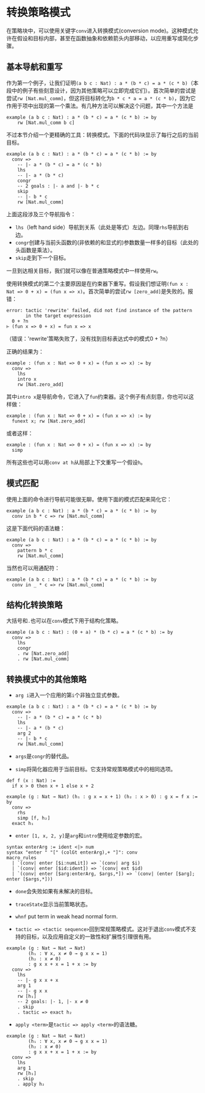 转换策略模式
=========================

在策略块中，可以使用关键字`conv`进入转换模式(conversion mode)。这种模式允许在假设和目标内部，甚至在函数抽象和依赖箭头内部移动，以应用重写或简化步骤。

基本导航和重写
-------

作为第一个例子，让我们证明`(a b c : Nat) : a * (b * c) = a * (c * b)`（本段中的例子有些刻意设计，因为其他策略可以立即完成它们）。首次简单的尝试是尝试`rw [Nat.mul_comm]`，但这将目标转化为`b * c * a = a * (c * b)`，因为它作用于项中出现的第一个乘法。有几种方法可以解决这个问题，其中一个方法是

```lean
example (a b c : Nat) : a * (b * c) = a * (c * b) := by
    rw [Nat.mul_comm b c]
```

不过本节介绍一个更精确的工具：转换模式。下面的代码块显示了每行之后的当前目标。

```lean
example (a b c : Nat) : a * (b * c) = a * (c * b) := by
  conv =>
    -- |- a * (b * c) = a * (c * b)
    lhs
    -- |- a * (b * c)
    congr
    -- 2 goals : |- a and |- b * c
    skip
    -- |- b * c
    rw [Nat.mul_comm]
```

上面这段涉及三个导航指令：

- `lhs`（left hand side）导航到关系（此处是等式）左边。同理`rhs`导航到右边。
- `congr`创建与当前头函数的(非依赖的和显式的)参数数量一样多的目标（此处的头函数是乘法）。
- `skip`走到下一个目标。

一旦到达相关目标，我们就可以像在普通策略模式中一样使用`rw`。

使用转换模式的第二个主要原因是在约束器下重写。假设我们想证明`(fun x : Nat => 0 + x) = (fun x => x)`。首次简单的尝试`rw [zero_add]`是失败的。报错：

```
error: tactic 'rewrite' failed, did not find instance of the pattern
       in the target expression
  0 + ?n
⊢ (fun x => 0 + x) = fun x => x
```

（错误：'rewrite'策略失败了，没有找到目标表达式中的模式0 + ?n）

正确的结果为：

```lean
example : (fun x : Nat => 0 + x) = (fun x => x) := by
  conv =>
    lhs
    intro x
    rw [Nat.zero_add]
```

其中`intro x`是导航命令，它进入了`fun`约束器。这个例子有点刻意，你也可以这样做：

```lean
example : (fun x : Nat => 0 + x) = (fun x => x) := by
  funext x; rw [Nat.zero_add]
```

或者这样：

```lean
example : (fun x : Nat => 0 + x) = (fun x => x) := by
  simp
```

所有这些也可以用`conv at h`从局部上下文重写一个假设`h`。

模式匹配
---------------

使用上面的命令进行导航可能很无聊。使用下面的模式匹配来简化它：

```lean
example (a b c : Nat) : a * (b * c) = a * (c * b) := by
  conv in b * c => rw [Nat.mul_comm]
```

这是下面代码的语法糖：

```lean
example (a b c : Nat) : a * (b * c) = a * (c * b) := by
  conv =>
    pattern b * c
    rw [Nat.mul_comm]
```

当然也可以用通配符：

```lean
example (a b c : Nat) : a * (b * c) = a * (c * b) := by
  conv in _ * c => rw [Nat.mul_comm]
```

结构化转换策略
-----------------

大括号和`.`也可以在`conv`模式下用于结构化策略。

```lean
example (a b c : Nat) : (0 + a) * (b * c) = a * (c * b) := by
  conv =>
    lhs
    congr
    . rw [Nat.zero_add]
    . rw [Nat.mul_comm]
```

转换模式中的其他策略
-----------------

- `arg i`进入一个应用的第`i`个非独立显式参数。

```lean
example (a b c : Nat) : a * (b * c) = a * (c * b) := by
  conv =>
    -- |- a * (b * c) = a * (c * b)
    lhs
    -- |- a * (b * c)
    arg 2
    -- |- b * c
    rw [Nat.mul_comm]
```

- `args`是`congr`的替代品。

- `simp`将简化器应用于当前目标。它支持常规策略模式中的相同选项。

```lean
def f (x : Nat) :=
  if x > 0 then x + 1 else x + 2

example (g : Nat → Nat) (h₁ : g x = x + 1) (h₂ : x > 0) : g x = f x := by
  conv =>
    rhs
    simp [f, h₂]
  exact h₁
```

- `enter [1, x, 2, y]`是`arg`和`intro`使用给定参数的宏。

```
syntax enterArg := ident <|> num
syntax "enter " "[" (colGt enterArg),+ "]": conv
macro_rules
  | `(conv| enter [$i:numLit]) => `(conv| arg $i)
  | `(conv| enter [$id:ident]) => `(conv| ext $id)
  | `(conv| enter [$arg:enterArg, $args,*]) => `(conv| (enter [$arg]; enter [$args,*]))
```

- `done`会失败如果有未解决的目标。

- `traceState`显示当前策略状态。

- `whnf` put term in weak head normal form.

- `tactic => <tactic sequence>`回到常规策略模式。这对于退出`conv`模式不支持的目标，以及应用自定义的一致性和扩展性引理很有用。

```lean
example (g : Nat → Nat → Nat)
        (h₁ : ∀ x, x ≠ 0 → g x x = 1)
        (h₂ : x ≠ 0)
        : g x x + x = 1 + x := by
  conv =>
    lhs
    -- |- g x x + x
    arg 1
    -- |- g x x
    rw [h₁]
    -- 2 goals: |- 1, |- x ≠ 0
    . skip
    . tactic => exact h₂
```

- `apply <term>`是`tactic => apply <term>`的语法糖。

```lean
example (g : Nat → Nat → Nat)
        (h₁ : ∀ x, x ≠ 0 → g x x = 1)
        (h₂ : x ≠ 0)
        : g x x + x = 1 + x := by
  conv =>
    lhs
    arg 1
    rw [h₁]
    . skip
    . apply h₂
```

